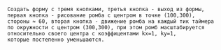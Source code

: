 	Создать форму с тремя кнопками, третья кнопка - выход из формы,
	первая кнопка - рисование ромба с центром в точке (100,300),
	стороны ≈ 60, вторая кнопка - движение ромба на каждый тик таймера
	по окружности с центром (300,300), при этом ромб масштабируется
	относительно своего центра с коэффицентами kx=1, ky=1,
	которые постепенно уменьшаются.
